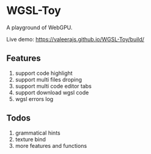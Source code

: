 # WGSL-Toy

A playground of WebGPU.

Live demo: https://valeerajs.github.io/WGSL-Toy/build/

## Features

1. support code highlight
2. support multi files droping
3. support multi code editor tabs
4. support download wgsl code
5. wgsl errors log

## Todos

1. grammatical hints
2. texture bind
3. more features and functions
